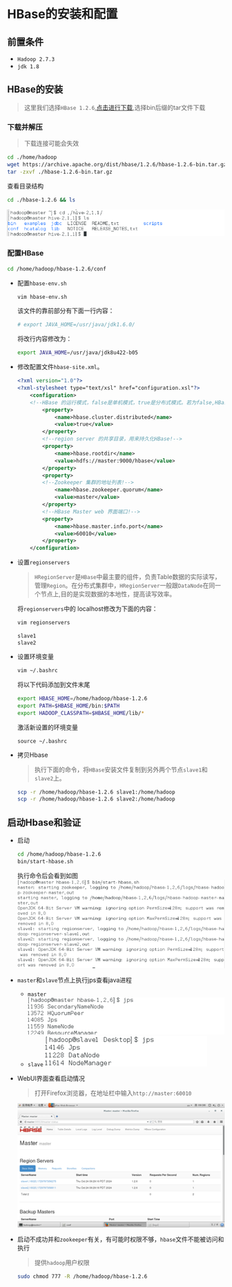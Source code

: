 # HBase的安装和配置
## 前置条件
- `Hadoop 2.7.3`
- `jdk 1.8`

## HBase的安装

> 这里我们选择`HBase 1.2.6`,[点击进行下载](https://archive.apache.org/dist/hbase/1.2.6/),选择bin后缀的tar文件下载
### 下载并解压
> 下载连接可能会失效
```bash
cd ./home/hadoop
wget https://archive.apache.org/dist/hbase/1.2.6/hbase-1.2.6-bin.tar.gz --no-check-certificate 
tar -zxvf ./hbase-1.2.6-bin.tar.gz
```
查看目录结构
```bash
cd ./hbase-1.2.6 && ls
```

![hive-dir-show](./imgs/Snipaste_2024-10-24_23-00-46.png)

### 配置HBase
```bash
cd /home/hadoop/hbase-1.2.6/conf
```
- 配置`hbase-env.sh`
    ```bash
    vim hbase-env.sh
    ```
    该文件的靠前部分有下面一行内容：
    ```bash
    # export JAVA_HOME=/usr/java/jdk1.6.0/
    ```
    将改行内容修改为：
    ```bash
    export JAVA_HOME=/usr/java/jdk8u422-b05
    ```
- 修改配置文件`hbase-site.xml`。
    ```xml
    <?xml version="1.0"?>
    <?xml-stylesheet type="text/xsl" href="configuration.xsl"?>
        <configuration>
        <!--HBase 的运行模式，false是单机模式，true是分布式模式。若为false,HBase和Zookeeper会运行在同一个JVM里面!-->
            <property>
                <name>hbase.cluster.distributed</name>
                <value>true</value>
            </property>
            <!--region server 的共享目录，用来持久化HBase!-->
            <property>
                <name>hbase.rootdir</name>
                <value>hdfs://master:9000/hbase</value>
            </property>
            <property>
            <!--Zookeeper 集群的地址列表!-->
                <name>hbase.zookeeper.quorum</name>
                <value>master</value>
            </property>
            <!--HBase Master web 界面端口!-->
            <property>
                <name>hbase.master.info.port</name>
                <value>60010</value>
            </property>
        </configuration>
    ```
- 设置`regionservers`
    > `HRegionServer`是`HBase`中最主要的组件，负责Table数据的实际读写，管理`Region`。在分布式集群中，`HRegionServer`一般跟`DataNode`在同一个节点上,目的是实现数据的本地性，提高读写效率。
    
    将`regionservers`中的 localhost修改为下面的内容：
  
    ```bash
    vim regionservers
    ```
    ```
    slave1
    slave2
    ```
- 设置环境变量
    ```bash
    vim ~/.bashrc
    ```
    将以下代码添加到文件末尾
    ```bash
    export HBASE_HOME=/home/hadoop/hbase-1.2.6
    export PATH=$HBASE_HOME/bin:$PATH
    export HADOOP_CLASSPATH=$HBASE_HOME/lib/*
    ```
    激活新设置的环境变量
    ```
    source ~/.bashrc
    ```
- 拷贝Hbase    
    > 执行下面的命令，将`HBase`安装文件复制到另外两个节点`slave1`和`slave2`上。
    ```bash 
    scp -r /home/hadoop/hbase-1.2.6 slave1:/home/hadoop
    scp -r /home/hadoop/hbase-1.2.6 slave2:/home/hadoop
    ```
## 启动Hbase和验证
- 启动 
    ```bash
    cd /home/hadoop/hbase-1.2.6
    bin/start-hbase.sh
    ```
  执行命令后会看到如图
  ![hbase-start](./imgs/Snipaste_2024-10-25_00-12-25.png)
- `master`和`slave`节点上执行jps查看java进程
    - `master`
    ![hbase-start-master](./imgs/Snipaste_2024-10-25_00-14-30.png)
    - `slave`
    ![hbase-start-slave](./imgs/Snipaste_2024-10-25_00-15-57.png)

- WebUI界面查看启动情况
    > 打开Firefox浏览器，在地址栏中输入`http://master:60010`

    ![web-hbase](./imgs/Snipaste_2024-10-25_00-36-08.png)
- 启动不成功并和`zookeeper`有关，有可能时权限不够，`hbase`文件不能被访问和执行
    >提供`hadoop`用户权限
    ```bash
    sudo chmod 777 -R /home/hadoop/hbase-1.2.6
    ```